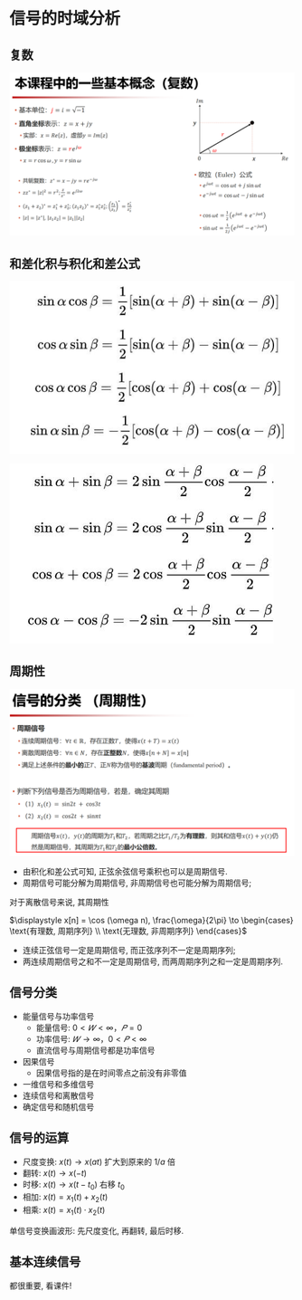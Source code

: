 # 信号的时域分析

## 复数

![](images/2022-09-19-10-14-44.png)


## 和差化积与积化和差公式

![](images/2022-09-19-10-20-56.png)

![](images/2022-09-19-10-22-09.png)


## 周期性

![](images/2022-09-19-10-23-05.png)

- 由积化和差公式可知, 正弦余弦信号乘积也可以是周期信号.
- 周期信号可能分解为周期信号, 非周期信号也可能分解为周期信号;

对于离散信号来说, 其周期性

$\displaystyle x[n] = \cos (\omega n), \frac{\omega}{2\pi} \to \begin{cases} \text{有理数, 周期序列} \\ \text{无理数, 非周期序列} \end{cases}$

- 连续正弦信号一定是周期信号, 而正弦序列不一定是周期序列;
- 两连续周期信号之和不一定是周期信号, 而两周期序列之和一定是周期序列.


## 信号分类

- 能量信号与功率信号
    - 能量信号: $0 < 𝑊 < ∞，𝑃 = 0$
    - 功率信号: $𝑊 → ∞，0 < 𝑃 < ∞$
    - 直流信号与周期信号都是功率信号
- 因果信号
    - 因果信号指的是在时间零点之前没有非零值
- 一维信号和多维信号
- 连续信号和离散信号
- 确定信号和随机信号


## 信号的运算

- 尺度变换: $x(t) \to x(at)$ 扩大到原来的 $1 / a$ 倍
- 翻转: $x(t) \to x(-t)$
- 时移: $x(t) \to x(t - t_0)$ 右移 $t_0$
- 相加: $x(t) = x_1(t) + x_2(t)$
- 相乘: $x(t) = x_1(t) \cdot x_2(t)$

单信号变换画波形: 先尺度变化, 再翻转, 最后时移.


## 基本连续信号

都很重要, 看课件!





